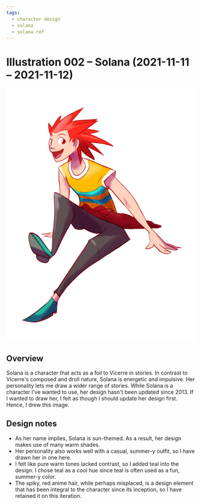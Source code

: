 ```yaml
---
tags:
  - character design
  - solana
  - solana ref
---
```


# Illustration 002 – Solana (2021-11-11 – 2021-11-12)

<img src="assets/2021-11-11_image-012.png">

## Overview

Solana is a character that acts as a foil to Vicerre in stories. In contrast to Vicerre's composed and droll nature, Solana is energetic and impulsive. Her personality lets me draw a wider range of stories. While Solana is a character I've wanted to use, her design hasn't been updated since 2013. If I wanted to draw her, I felt as though I should update her design first. Hence, I drew this image.

## Design notes

- As her name implies, Solana is sun-themed. As a result, her design makes use of many warm shades.
- Her personality also works well with a casual, summer-y outfit, so I have drawn her in one here.
- I felt like pure warm tones lacked contrast, so I added teal into the design. I chose teal as a cool hue since teal is often used as a fun, summer-y color.
- The spiky, red anime hair, while perhaps misplaced, is a design element that has been integral to the character since its inception, so I have retained it on this iteration.
